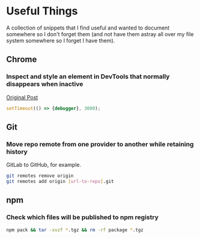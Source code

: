 # Useful Things
A collection of snippets that I find useful and wanted to document somewhere so I don't forget them (and not have them astray all over my file system somewhere so I forget I have them).

## Chrome

### Inspect and style an element in DevTools that normally disappears when inactive
[Original Post](https://elijahmanor.com/inspect-tricky-elements/)
```js
setTimeout(() => {debugger}, 3000);
```

## Git

### Move repo remote from one provider to another while retaining history
GitLab to GitHub, for example.
```bash
git remotes remove origin
git remotes add origin [url-to-repo].git
```

## npm

### Check which files will be published to npm registry
```bash
npm pack && tar -xvzf *.tgz && rm -rf package *.tgz
```

